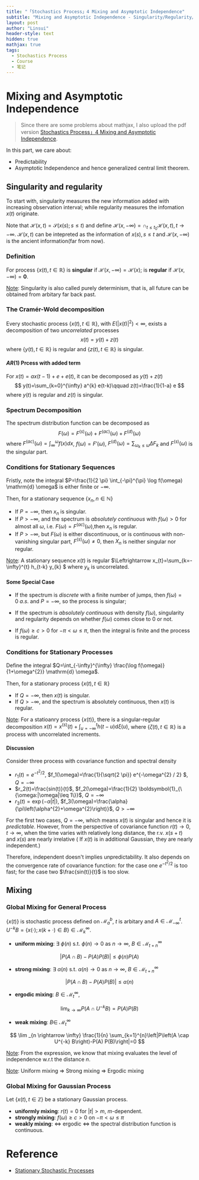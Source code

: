 ```yaml
---
title: "「Stochastics Process」4 Mixing and Asymptotic Independence"
subtitle: "Mixing and Asymptotic Independence - Singularity/Regularity/The Cramér-Wold decomposition/Mixing"
layout: post
author: "Linsui"
header-style: text
hidden: true
mathjax: true
tags:
  - Stochastics Process
  - Course
  - 笔记
---
```


# Mixing and Asymptotic Independence

> Since there are some problems about mathjax, I also upload the pdf version <a href="https://denglinsui.github.io/pdf/StochasticsProcess/03.pdf" target="_blank">Stochastics Process」4 Mixing and Asymptotic Independence</a>. 

In this part, we care about:

- Predictability
- Asymptotic Independence and hence generalized central limit theorem.

## Singularity and regularity  

To start with, singularity measures the new information added with increasing observation interval; while regularity measures the infomation $x(t)$ originate.

Note that $\mathscr{H}(x, t)=\mathscr{S}(x(s) ; s \leq t)$ and define $\mathscr{H}(x,-\infty)=\cap_{t \leq t_{0}} \mathscr{H}(x, t),t\rightarrow-\infty$. $\mathscr{H}(x, t)$ can be intepreted as the information of $x(s),s\leq t$ and $\mathscr{H}(x, -\infty)$ is the ancient information(far from now).

### Definition

For process $\{x(t), t \in \mathbb{R}\}$ is **singular** if $\mathscr{H}(x,-\infty)=\mathscr{H}(x)$; is **regular** if $\mathscr{H}(x,-\infty)=\mathbf{0}$.

<u>Note</u>: Singularity is also called purely determinism, that is, all future can be obtained from arbitary far back past.

### The Cramér-Wold decomposition

Every stochastic process $\{x(t), t \in \mathbb{R}\},$ with $E\left(|x(t)|^{2}\right)<\infty,$ exists a decomposition of two *uncorrelated* processes
$$
x(t)=y(t)+z(t)
$$
where $\{y(t), t \in \mathbb{R}\}$ is regular and $\{z(t), t \in \mathbb{R}\}$ is singular.

#### $AR(1)$ Prcess with added term

For $x(t)=a x(t-1)+e+e(t)$, it can be decomposed as $y(t)+z(t)$
$$
y(t)=\sum_{k=0}^{\infty} a^{k} e(t-k)\qquad z(t)=\frac{1}{1-a} e
$$
where $y(t)$ is regular and $z(t)$ is singular.

### Spectrum Decomposition

The spectrum distribution function can be decomposed as
$$
F(\omega)=F^{(s)}(\omega)+F^{(ac)}(\omega)+F^{(d)}(\omega)
$$
where $F^{(ac)}(\omega)=\int_{\infty}^\omega f(x)dx$, $f(\omega)=F'(\omega)$, $F^{(d)}(\omega)=\sum_{\omega_{k} \leq \omega} \Delta F_{k}$ and $F^{(s)}(\omega)$ is the singular part.

### Conditions for Stationary Sequences

Fristly, note the integral $P=\frac{1}{2 \pi} \int_{-\pi}^{\pi} \log f(\omega) \mathrm{d} \omega$ is either finite or $-\infty$.

Then, for a stationary sequence $\left\{x_{n}, n \in \mathbb{N}\right\}$

- If $P=-\infty,$ then $x_{n}$ is singular. 
- If $P>-\infty,$ and the spectrum is *absolutely continuous* with $f(\omega)>0$ for almost all $\omega$, i.e.​ $F(\omega)=F^{(ac)}(\omega)$,​ then $x_{n}$ is regular. 
- If $P>-\infty,$ but $F(\omega)$ is either discontinuous, or is continuous with non-vanishing singular part, $F^{(s)}(\omega) \neq 0,$ then $X_{n}$ is neither singular nor regular.

<u>Note</u>: A stationary sequence $x(t)$ is regular $\Leftrightarrow
x_{t}=\sum_{k=-\infty}^{t} h_{t-k} y_{k}
$
where $y_{k}$ is uncorrelated.

#### Some Special Case

- If the spectrum is *discrete* with a finite number of jumps, then $f(\omega) = 0\ a.s.$  and $P = -\infty$, so the process is singular;

- If the spectrum is *absolutely continuous* with density $f(\omega)$, singularity
  and regularity depends on whether $f(\omega)$ comes close to $0$ or not.  

- If $f(\omega) \geq c>0$ for $-\pi<\omega \leq \pi$, then the integral is finite and the process is regular.

### Conditions for Stationary Processes

Define the integral $Q=\int_{-\infty}^{\infty} \frac{\log f(\omega)}{1+\omega^{2}} \mathrm{d} \omega$.

Then, for a stationary process $\{x(t), t \in \mathbb{R}\}$

- If $Q=-\infty,$ then $x(t)$ is singular.
- If $Q>-\infty,$ and the spectrum is absolutely continuous, then $x(t)$ is regular.

<u>Note</u>: For a statioanry process $\{x(t)\}$, there is a singular-regular decomposition $x(t)=x^{(s)}(t)+\int_{u=-\infty}^{t} h(t-u) \mathrm{d} \xi(u)$, where $\{\zeta(t), t \in \mathbb{R}\}$ is a process with uncorrelated increments.

#### Discussion

Consider three process with covariance function and spectral density

- $r_1(t)=e^{-t^2/2}$, $f_1(\omega)=\frac{1}{\sqrt{2 \pi}} e^{-\omega^{2} / 2} $, $Q=-\infty$
- $r_2(t)=\frac{sin(t)}{t}$, $f_2(\omega)=\frac{1}{2} \boldsymbol{1}_{\{\omega:|\omega|\leq 1\}}$, $Q=-\infty$
- $r_3(t)=\exp(-\alpha|t|)$, $f_3(\omega)=\frac{\alpha}{\pi\left(\alpha^{2}+\omega^{2}\right)}$, $Q>-\infty$

For the first two cases, $Q=-\infty$, which means $x(t)$ is singular and hence it is *predictable*. However, from the perspective of covariance function $r(t)\rightarrow 0, t\rightarrow\infty$, when the time varies with relatively long distance, the r.v. $x(s+t)$ and $x(s)$ are nearly irrelative ( If $x(t)$ is in additional Gaussian, they are nearly independent.) 

Therefore, independent doesn't implies unpredictability. It also depends on the convergence rate of covariance function: for the case one $e^{-t^2/2}$ is too fast; for the case two $\frac{sin(t)}{t}$ is too slow.

## Mixing

### Global Mixing for General Process

$\{x(t)\}$ is stochastic process defined on $\mathscr{M}_a^b$,  $t$ is arbitary and $A \in \mathscr{M}_{-\infty}^{t}$. $U^{-k} B=\{x(\cdot) ; x(k+\cdot) \in B\} \in \mathscr{M}_{k}^{\infty}$.

- **uniform mixing**: $\exists\ \phi(n)$ s.t. $\phi(n) \rightarrow 0$ as $n \rightarrow \infty,$ $B \in \mathscr{M}_{t+n}^{\infty}$

$$
|P(A \cap B)-P(A) P(B)| \leq \phi(n) P(A)
$$

- **strong mixing**: $\exists\ \alpha(n)$ s.t. $\alpha(n) \rightarrow 0$ as $n \rightarrow \infty,$ $B \in \mathscr{M}_{t+n}^{\infty}$

$$
|P(A \cap B)-P(A) P(B)| \leq \alpha(n)
$$

- **ergodic mixing**:  $B \in \mathscr{M}_{t}^{\infty}$, 

$$
\lim _{k \rightarrow \infty} P\left(A \cap U^{-k} B\right)=P(A) P(B)
$$

- **weak mixing**: $B \in$ $\mathscr{M}_{t}^{\infty}$

$$
\lim _{n \rightarrow \infty} \frac{1}{n} \sum_{k=1}^{n}\left|P\left(A \cap U^{-k} B\right)-P(A) P(B)\right|=0
$$

<u>Note</u>: From the expression, we know that mixing evaluates the level of independence w.r.t the distance $n$.

<u>Note</u>: Uniform mixing $\Rightarrow$ Strong mixing $\Rightarrow$ Ergodic mixing

### Global Mixing for Gaussian Process

Let $\{x(t), t \in \mathbb{Z}\}$ be a stationary Gaussian process. 

- **uniformly mixing**: $r(t)=0$ for $|t|>m$, $m$-dependent.
- **strongly mixing**: $f(\omega) \geq c>0$ on $-\pi<\omega \leq \pi$
- **weakly mixing**: $\Leftrightarrow$ ergodic $\Leftrightarrow$ the spectral distribution function is continuous.

# Reference

- [Stationary Stochastic Processes](https://www.amazon.com/Stationary-Stochastic-Processes-Applications-Statistical/dp/1466557796)

  

  



